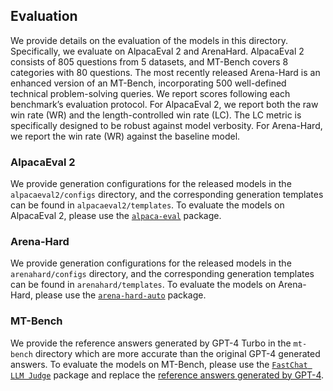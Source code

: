 ## Evaluation
We provide details on the evaluation of the models in this directory. Specifically, we evaluate on AlpacaEval 2 and ArenaHard. AlpacaEval 2 consists of 805 questions from 5 datasets, and MT-Bench covers 8 categories with
80 questions. The most recently released Arena-Hard is an enhanced version of an MT-Bench,
incorporating 500 well-defined technical problem-solving queries. We report scores following each
benchmark’s evaluation protocol. For AlpacaEval 2, we report both the raw win rate (WR) and the
length-controlled win rate (LC). The LC metric is specifically designed to be robust against model verbosity. For Arena-Hard, we report the win rate (WR) against the baseline model. 

### AlpacaEval 2
We provide generation configurations for the released models in the `alpacaeval2/configs` directory, and the corresponding generation templates can be found in `alpacaeval2/templates`. To evaluate the models on AlpacaEval 2, please use the [`alpaca-eval`](https://github.com/tatsu-lab/alpaca_eval) package.

### Arena-Hard
We provide generation configurations for the released models in the `arenahard/configs` directory, and the corresponding generation templates can be found in `arenahard/templates`. To evaluate the models on Arena-Hard, please use the [`arena-hard-auto`](https://github.com/lm-sys/arena-hard-auto) package.

### MT-Bench
We provide the reference answers generated by GPT-4 Turbo in the `mt-bench` directory which are more accurate than the original GPT-4 generated answers. To evaluate the models on MT-Bench, please use the [`FastChat LLM Judge`](https://github.com/lm-sys/FastChat/tree/main/fastchat/llm_judge#mt-bench) package and replace the [reference answers generated by GPT-4](https://github.com/lm-sys/FastChat/blob/main/fastchat/llm_judge/data/mt_bench/reference_answer/gpt-4.jsonl).
